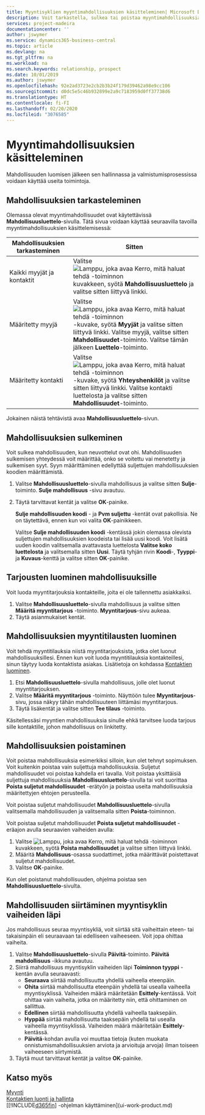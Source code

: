 ```yaml
---
title: Myyntisyklien myyntimahdollisuuksien käsitteleminen| Microsoft Docs
description: Voit tarkastella, sulkea tai poistaa myyntimahdollisuuksia. Voit myös luoda mahdollisuuksille tarjouksia ja myyntitilauksia sekä siirtää mahdollisuuden myyntisyklin vaiheiden väli.
services: project-madeira
documentationcenter: ''
author: jswymer
ms.service: dynamics365-business-central
ms.topic: article
ms.devlang: na
ms.tgt_pltfrm: na
ms.workload: na
ms.search.keywords: relationship, prospect
ms.date: 10/01/2019
ms.author: jswymer
ms.openlocfilehash: 92e2ad3723e2cb2b3b24f179d39462a98e9cc106
ms.sourcegitcommit: d0dc5e5c46b932899e2a9c7183959d0ff37738d6
ms.translationtype: HT
ms.contentlocale: fi-FI
ms.lasthandoff: 02/20/2020
ms.locfileid: "3076585"
---
```

# <a name="process-sales-opportunities"></a>Myyntimahdollisuuksien käsitteleminen
Mahdollisuuden luomisen jälkeen sen hallinnassa ja valmistumisprosessissa voidaan käyttää useita toimintoja.

## <a name="to-view-opportunities"></a>Mahdollisuuksien tarkasteleminen
Olemassa olevat myyntimahdollisuudet ovat käytettävissä **Mahdollisuusluettelo**-sivulla. Tätä sivua voidaan käyttää seuraavilla tavoilla myyntimahdollisuuksien käsittelemisessä:

| Mahdollisuuksien tarkasteminen | Sitten |
| --- | --- |
| Kaikki myyjät ja kontaktit |Valitse ![Lamppu, joka avaa Kerro, mitä haluat tehdä -toiminnon](media/ui-search/search_small.png "Kerro, mitä haluat tehdä") kuvakkeen, syötä **Mahdollisuusluettelo** ja valitse sitten liittyvä linkki. |
| Määritetty myyjä |Valitse ![Lamppu, joka avaa Kerro, mitä haluat tehdä -toiminnon](media/ui-search/search_small.png "Kerro, mitä haluat tehdä") -kuvake, syötä **Myyjät** ja valitse sitten liittyvä linkki. Valitse myyjä, valitse sitten **Mahdollisuudet**-toiminto. Valitse tämän jälkeen **Luettelo**-toiminto. |
| Määritetty kontakti |Valitse ![Lamppu, joka avaa Kerro, mitä haluat tehdä -toiminnon](media/ui-search/search_small.png "Kerro, mitä haluat tehdä") -kuvake, syötä **Yhteyshenkilöt** ja valitse sitten liittyvä linkki. Valitse kontakti luettelosta ja valitse sitten **Mahdollisuudet**-toiminto. |

Jokainen näistä tehtävistä avaa **Mahdollisuusluettelo**-sivun.

## <a name="to-close-opportunities"></a>Mahdollisuuksien sulkeminen
Voit sulkea mahdollisuuden, kun neuvottelut ovat ohi. Mahdollisuuden sulkemisen yhteydessä voit määrittää, onko se voitettu vai menetetty ja sulkemisen syyt. Syyn määrittäminen edellyttää suljettujen mahdollisuuksien koodien määrittämistä.

1. Valitse **Mahdollisuusluettelo**-sivulla mahdollisuus ja valitse sitten **Sulje**-toiminto. **Sulje mahdollisuus** -sivu avautuu.
2. Täytä tarvittavat kentät ja valitse **OK**-painike.

   **Sulje mahdollisuuden koodi** - ja **Pvm suljettu** -kentät ovat pakollisia. Ne on täytettävä, ennen kun voi valita **OK**-painikkeen.

   Valitse **Sulje mahdollisuuden koodi** -kentässä jokin olemassa olevista suljettujen mahdollisuuksien koodeista tai lisää uusi koodi. Voit lisätä uuden koodin valitsemalla avattavasta luettelosta **Valitse koko luettelosta** ja valitsemalla sitten **Uusi**. Täytä tyhjän rivin **Koodi**-, **Tyyppi**- ja **Kuvaus**-kenttä ja valitse sitten **OK**-painike.

## <a name="to-create-quotes-for-opportunities"></a>Tarjousten luominen mahdollisuuksille
Voit luoda myyntitarjouksia kontakteille, joita ei ole tallennettu asiakkaiksi.

1. Valitse **Mahdollisuusluettelo**-sivulla mahdollisuus ja valitse sitten **Määritä myyntitarjous** -toiminto. **Myyntitarjous**-sivu aukeaa.
2. Täytä asianmukaiset kentät.

## <a name="to-create-sales-orders-for-opportunities"></a>Mahdollisuuksien myyntitilausten luominen
Voit tehdä myyntitilauksia niistä myyntitarjouksista, jotka olet luonut mahdollisuuksillesi. Ennen kun voit luoda myyntitilauksia kontakteillesi, sinun täytyy luoda kontaktista asiakas. Lisätietoja on kohdassa [Kontaktien luominen](marketing-create-contact-companies.md).

1. Etsi **Mahdollisuusluettelo**-sivulla mahdollisuus, jolle olet luonut myyntitarjouksen.
2. Valitse **Määritä myyntitarjous** -toiminto. Näyttöön tulee **Myyntitarjous**-sivu, jossa näkyy tähän mahdollisuuteen liittämäsi myyntitarjous.
3. Täytä lisäkentät ja valitse sitten **Tee tilaus** -toiminto.

Käsitellessäsi myyntien mahdollisuuksia sinulle ehkä tarvitsee luoda tarjous sille kontaktille, johon mahdollisuus on linkitetty.

## <a name="to-delete-opportunities"></a>Mahdollisuuksien poistaminen
Voit poistaa mahdollisuuksia esimerkiksi silloin, kun olet tehnyt sopimuksen. Voit kuitenkin poistaa vain suljettuja mahdollisuuksia. Suljetut mahdollisuudet voi poistaa kahdella eri tavalla. Voit poistaa yksittäisiä suljettuja mahdollisuuksia **Mahdollisuusluettelo**-sivulla tai voit suorittaa **Poista suljetut mahdollisuudet** -erätyön ja poistaa useita mahdollisuuksia määritettyjen ehtojen perusteella.

Voit poistaa suljetut mahdollisuudet **Mahdollisuusluettelo**-sivulla valitsemalla mahdollisuuden ja valitsemalla sitten **Poista**-toiminnon.

Voit poistaa suljetut mahdollisuudet **Poista suljetut mahdollisuudet** -eräajon avulla seuraavien vaiheiden avulla:

1. Valitse ![Lamppu, joka avaa Kerro, mitä haluat tehdä -toiminnon](media/ui-search/search_small.png "Kerro, mitä haluat tehdä") kuvakkeen, syötä **Poista mahdollisuudet** ja valitse sitten liittyvä linkki.
2. Määritä **Mahdollisuus**-osassa suodattimet, jotka määrittävät poistettavat suljetut mahdollisuudet.
3. Valitse **OK**-painike.

Kun olet poistanut mahdollisuuden, ohjelma poistaa sen **Mahdollisuusluettelo**-sivulta.

## <a name="to-move-an-opportunity-through-sales-cycle-stages"></a>Mahdollisuuden siirtäminen myyntisyklin vaiheiden läpi
Jos mahdollisuus seuraa myyntisykliä, voit siirtää sitä vaiheittain eteen- tai takaisinpäin eli seuraavaan tai edelliseen vaiheeseen. Voit jopa ohittaa vaiheita.

1. Valitse **Mahdollisuusluettelo**-sivulla **Päivitä**-toiminto. **Päivitä mahdollisuus** -ikkuna avautuu.
2. Siirrä mahdollisuus myyntisyklin vaiheiden läpi **Toiminnon tyyppi** -kentän avulla seuraavasti:
   * **Seuraava** siirtää mahdollisuutta yhdellä vaiheella eteenpäin.
   * **Ohita** siirtää mahdollisuutta eteenpäin yhdellä tai usealla vaiheella myyntisyklissä. Vaiheiden määrä määritetään **Esittely**-kentässä. Voit ohittaa vain vaiheita, jotka on määritetty niin, että ohittaminen on sallittua.
   * **Edellinen** siirtää mahdollisuutta yhdellä vaiheella taaksepäin.
   * **Hyppää** siirtää mahdollisuutta taaksepäin yhdellä tai usealla vaiheella myyntisyklissä. Vaiheiden määrä määritetään **Esittely**-kentässä.
   * **Päivitä**-kohdan avulla voi muuttaa tietoja (kuten muokata onnistumismahdollisuuksien arviota ja arvioituja arvoja) ilman toiseen vaiheeseen siirtymistä.
3. Täytä muut tarvittavat kentät ja valitse **OK**-painike.

## <a name="see-also"></a>Katso myös
[Myynti](sales-manage-sales.md)  
[Kontaktien luonti ja hallinta](marketing-contacts.md)  
[[!INCLUDE[d365fin](includes/d365fin_md.md)] -ohjelman käyttäminen](ui-work-product.md)
